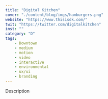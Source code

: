 ```yaml
---
title: "Digital Kitchen"
cover: "./content/blog/imgs/hamburgers.png"
website: "https://www.thisisdk.com/"
twit: "https://twitter.com/digitalkitchen"
inst: ""
category: "D"
tags:
    - Downtown
    - medium
    - motion
    - video
    - interactive
    - environmental
    - ux/ui
    - branding
---
```


Description
